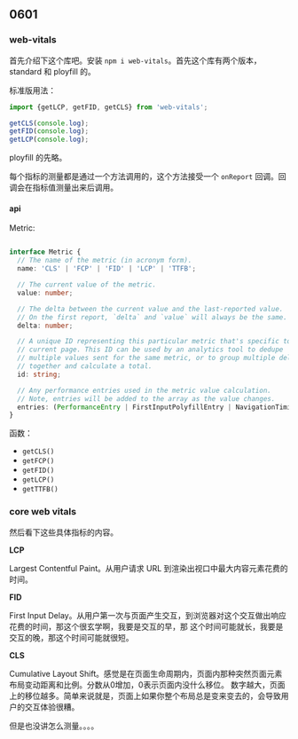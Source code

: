 ## 0601

### web-vitals   

首先介绍下这个库吧。安装 `npm i web-vitals`。首先这个库有两个版本，standard 和 ployfill 的。   

标准版用法：   

```js
import {getLCP, getFID, getCLS} from 'web-vitals';

getCLS(console.log);
getFID(console.log);
getLCP(console.log);
```    

ployfill 的先略。  

每个指标的测量都是通过一个方法调用的，这个方法接受一个 `onReport` 回调。回调会在指标值测量出来后调用。    

#### api

Metric:   

```ts

interface Metric {
  // The name of the metric (in acronym form).
  name: 'CLS' | 'FCP' | 'FID' | 'LCP' | 'TTFB';

  // The current value of the metric.
  value: number;

  // The delta between the current value and the last-reported value.
  // On the first report, `delta` and `value` will always be the same.
  delta: number;

  // A unique ID representing this particular metric that's specific to the
  // current page. This ID can be used by an analytics tool to dedupe
  // multiple values sent for the same metric, or to group multiple deltas
  // together and calculate a total.
  id: string;

  // Any performance entries used in the metric value calculation.
  // Note, entries will be added to the array as the value changes.
  entries: (PerformanceEntry | FirstInputPolyfillEntry | NavigationTimingPolyfillEntry)[];
}
```   

函数：   

- `getCLS()`
- `getFCP()`
- `getFID()`
- `getLCP()`
- `getTTFB()`     

### core web vitals   

然后看下这些具体指标的内容。   

**LCP**   

Largest Contentful Paint。从用户请求 URL 到渲染出视口中最大内容元素花费的时间。   

**FID**    

First Input Delay。从用户第一次与页面产生交互，到浏览器对这个交互做出响应花费的时间，那这个很玄学啊，我要是交互的早，那
这个时间可能就长，我要是交互的晚，那这个时间可能就很短。    

**CLS**   

Cumulative Layout Shift。感觉是在页面生命周期内，页面内那种突然页面元素布局变动距离和比例。分数从0增加，0表示页面内没什么移位。
数字越大，页面上的移位越多。简单来说就是，页面上如果你整个布局总是变来变去的，会导致用户的交互体验很糟。      

但是也没讲怎么测量。。。。    


